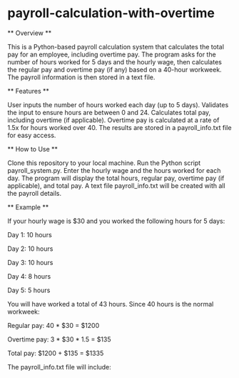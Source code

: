 # payroll-calculation-with-overtime

** Overview **

This is a Python-based payroll calculation system that calculates the total pay for an employee, including overtime pay. The program asks for the number of hours worked for 5 days and the hourly wage, then calculates the regular pay and overtime pay (if any) based on a 40-hour workweek. The payroll information is then stored in a text file.

** Features **

User inputs the number of hours worked each day (up to 5 days).
Validates the input to ensure hours are between 0 and 24.
Calculates total pay, including overtime (if applicable).
Overtime pay is calculated at a rate of 1.5x for hours worked over 40.
The results are stored in a payroll_info.txt file for easy access.

** How to Use **

Clone this repository to your local machine.
Run the Python script payroll_system.py.
Enter the hourly wage and the hours worked for each day.
The program will display the total hours, regular pay, overtime pay (if applicable), and total pay.
A text file payroll_info.txt will be created with all the payroll details.

** Example **

If your hourly wage is $30 and you worked the following hours for 5 days:

Day 1: 10 hours

Day 2: 10 hours

Day 3: 10 hours

Day 4: 8 hours

Day 5: 5 hours

You will have worked a total of 43 hours. Since 40 hours is the normal workweek:

Regular pay: 40 * $30 = $1200

Overtime pay: 3 * $30 * 1.5 = $135

Total pay: $1200 + $135 = $1335

The payroll_info.txt file will include:
